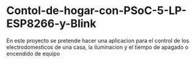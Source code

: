 # Contol-de-hogar-con-PSoC-5-LP-ESP8266-y-Blink
En este proyecto se pretende hacer una aplicacion para el control de los electrodomesticos de una casa, la iluminacion y el tiempo de apagado o encendido de equipo
